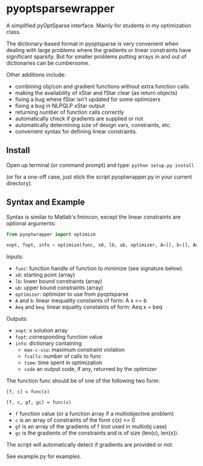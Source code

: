 # pyoptsparsewrapper

A simplified pyOptSparse interface.  Mainly for students in my optimization class.

The dictionary-based format in pyoptsparse is very convenient when dealing with large problems where the gradients or linear constraints have significant sparsity.  But for smaller problems putting arrays in and out of dictionaries can be cumbersome.

Other additions include:

- combining obj/con and gradient functions without extra function calls.
- making the availability of xStar and fStar clear (as return objects)
- fixing a bug where fStar isn't updated for some optimizers
- fixing a bug in NLPQLP xStar output
- returning number of function calls correctly
- automatically check if gradients are supplied or not
- automatically determining size of design vars, constraints, etc.
- convenient syntax for defining linear constraints.

## Install

Open up terminal (or command prompt) and type:
`python setup.py install` 

(or for a one-off case, just stick the script pyoptwrapper.py in your current directory).

## Syntax and Example

Syntax is similar to Matlab's fmincon, except the linear constraints are optional arguments:

```python
from pyoptwrapper import optimize

xopt, fopt, info = optimize(func, x0, lb, ub, optimizer, A=[], b=[], Aeq=[], beq=[])
```

Inputs:

- `func`: function handle of function to minimize (see signature below)
- `x0`: starting point (array)
- `lb`: lower bound constraints (array)
- `ub`: upper bound constraints (array)
- `optimizer`: optimizer to use from pyoptsparse
- `A` and `b`: linear inequality constaints of form: A x <= b
- `Aeq` and `beq`: linear equality constaints of form: Aeq x = beq


Outputs:

- `xopt`: x solution array
- `fopt`: corresponding function value
- `info`: dictionary containing
    - `max-c-vio`: maximum constraint violation
    - `fcalls`: number of calls to func
    - `time`: time spent in optimization
    - `code` an output code, if any, returned by the optimizer

The function func should be of one of the following two form:
```
[f, c] = func(x)

[f, c, gf, gc] = func(x)
```

- `f` function value (or a function array if a multiobjective problem)
- `c` is an array of constraints of the form c(x) <= 0
- `gf` is an array of the gradients of f (not used in multiobj case)
- `gc` is the gradients of the constraints and is of size (len(c), len(x)).  

The script will automatically detect if gradients are provided or not.

See example.py for examples.

